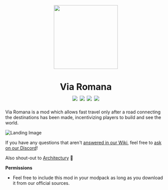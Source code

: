 <p align="center"><img src="https://i.imgur.com/fJ1HxSM.png" width="200" height="200"> 
  
<h1 align="center">Via Romana<br>
<a href="https://www.curseforge.com/minecraft/mc-mods/via-romana"><img src="https://img.shields.io/badge/CurseForge-1.20.1-orange"></a>
<a href="https://modrinth.com/mod/via-romana"><img src="https://img.shields.io/badge/Modrinth-1.20.1-green"></a>
<a href="https://twitter.com/Rasa_Novum"><img src="https://img.shields.io/badge/Socials-Xitter-black"></a>
<a href="https://discord.gg/WGh4mq6W5U"><img src="https://img.shields.io/badge/Socials-Discord-5865F2"></a>
</h1>

Via Romana is a mod which allows fast travel only after a road connecting the destinations has been made, incentivizing players to build and see the world.

![Landing Image](https://i.imgur.com/dHqT8mo.png)

If you have any questions that aren't [answered in our Wiki](https://github.com/RasaNovum/Via_Romana/wiki), feel free to [ask on our Discord](https://discord.com/invite/WGh4mq6W5U)!

Also shout-out to [Architectury](https://modrinth.com/mod/architectury-api) 🫡

**Permissions**
- Feel free to include this mod in your modpack as long as you download it from our official sources.
